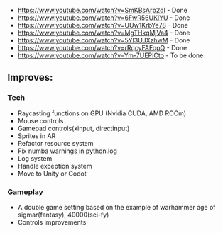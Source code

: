 - https://www.youtube.com/watch?v=SmKBsArp2dI - Done
- https://www.youtube.com/watch?v=6FwR56UKlYU - Done
- https://www.youtube.com/watch?v=UUw1KrbYe78 - Done
- https://www.youtube.com/watch?v=MgTHkqMjVa4 - Done
- https://www.youtube.com/watch?v=5Yl3UJXzhwM - Done
- https://www.youtube.com/watch?v=rRqcyFAFqpQ - Done
- https://www.youtube.com/watch?v=Ym-7UEPICto - To be done


## Improves:

### Tech

- Raycasting functions on GPU (Nvidia CUDA, AMD ROCm)
- Mouse controls
- Gamepad controls(xinput, directinput)
- Sprites in AR
- Refactor resource system
- Fix numba warnings in python.log
- Log system
- Handle exception system 
- Move to Unity or Godot

### Gameplay

- A double game setting based on the example of warhammer age of sigmar(fantasy), 40000(sci-fy)
- Controls improvements

